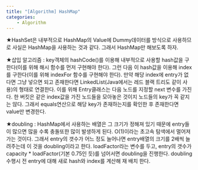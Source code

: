 ```yaml
---
title: "[Algorithm] HashMap"
categories:
    - Algorithm
---
```

★HashSet은 내부적으로 HashMap의 Value에 Dummy데이터를 방식으로 사용하므로 사실은 HashMap을 사용하는 것과 같다. 그래서 HashMap만 해보도록 하자.

★삽입 알고리즘 : key객체의 hashCode()를 이용해 내부적으로 사용할 hash값을 구한다(이를 위해 해시 함수를 먼저 구현해야 한다). 그런 다음 이 hash값을 이용해 index를 구한다(이를 위해 indexFor 함수를 구현해야 한다). 만약 해당 index에 entry가 없다면 그냥 넣으면 되고 존재한다면 LinkedList(Java에서는 레드 블랙 트리도 같이 사용)의 형태로 연결한다. 이를 위해 Entry클래스는 다음 노드를 지정할 next 변수를 가진다. 한 버킷은 같은 index값을 가진 노드들을 모아놓은 것이지 노드들의 key가 꼭 같지는 않다. 그래서 equals연산으로 해당 key가 존재하는지를 확인한 후 존재한다면 value만 변경한다.

★doubling : HashMap에서 사용하는 배열은 그 크기가 정해져 있기 때문에 entry들이 많으면 많을 수록 충돌또한 많이 발생하게 된다. O(1)이라는 초고속 탐색에서 멀어져 가는 것이다. 그래서 entry의 갯수가 어느 정도 늘어나면 entry배열의 크기를 2배씩 늘려주는데 이 것을 doubling이라고 한다. loadFactor라는 변수를 두고, entry의 갯수가 capacity * loadFactor(기본 0.75인 듯)를 넘어서면 doubling을 진행한다. doubling 수행시 전 entry에 대해 새로 hash와 index를 계산해 재 배치 한다.